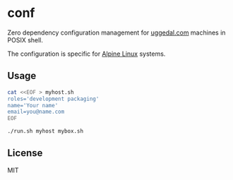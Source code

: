 conf
====

Zero dependency configuration management for
[uggedal.com](http://uggedal.com) machines
in POSIX shell.

The configuration is specific for [Alpine Linux][alpine] systems.

Usage
-----

```sh
cat <<EOF > myhost.sh
roles='development packaging'
name='Your name'
email=you@name.com
EOF

./run.sh myhost mybox.sh
```

License
-------

MIT

[alpine]: http://alpinelinux.org/
